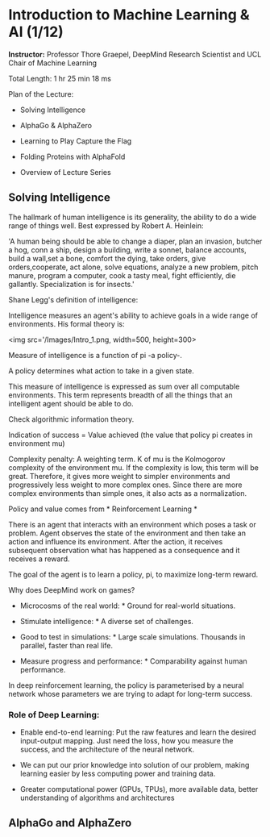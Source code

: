 # Introduction to Machine Learning & AI (1/12) #

**Instructor:** Professor Thore Graepel, DeepMind Research Scientist and UCL Chair of Machine Learning

Total Length: 1 hr 25 min 18 ms

Plan of the Lecture:

* Solving Intelligence

* AlphaGo & AlphaZero

* Learning to Play Capture the Flag

* Folding Proteins with AlphaFold

* Overview of Lecture Series

## Solving Intelligence ##

The hallmark of human intelligence is its generality, the ability to do a wide range of things well. Best expressed by Robert A. Heinlein:

'A human being should be able to change a diaper, plan an invasion, butcher a hog, conn a ship, design a building, write a sonnet, balance accounts, build a wall,set a bone, comfort the dying, take orders, give orders,cooperate, act alone, solve equations, analyze a new problem, pitch manure, program a computer, cook a tasty meal, fight efficiently, die gallantly. Specialization is for insects.'

Shane Legg's definition of intelligence:

Intelligence measures an agent's ability to achieve goals in a wide range of environments. His formal theory is:

<img src='/Images/Intro_1.png, width=500, height=300>

Measure of intelligence is a function of pi -a policy-. 

A policy determines what action to take in a given state.

This measure of intelligence is expressed as sum over all computable environments. This term represents breadth of all the things that an intelligent agent should be able to do.

Check algorithmic information theory.

Indication of success = Value achieved (the value that policy pi creates in environment mu)

Complexity penalty: A weighting term. K of mu is the Kolmogorov complexity of the environment mu. If the complexity is low, this term will be great. Therefore, it gives more weight to simpler environments and progressively less weight to more complex ones. Since there are more complex environments than simple ones, it also acts as a normalization.

Policy and value comes from * Reinforcement Learning *

There is an agent that interacts with an environment which poses a task or problem. Agent observes the state of the environment and then take an action and influence its environment. After the action, it receives subsequent observation what has happened as a consequence and it receives a reward. 

The goal of the agent is to learn a policy, pi, to maximize long-term reward.

Why does DeepMind work on games?

* Microcosms of the real world: * Ground for real-world situations.

* Stimulate intelligence: * A diverse set of challenges.

* Good to test in simulations: * Large scale simulations. Thousands in parallel, faster than real life.

* Measure progress and performance: * Comparability against human performance.

In deep reinforcement learning, the policy is parameterised by a neural network whose parameters we are trying to adapt for long-term success.

### Role of Deep Learning: ###

* Enable end-to-end learning: Put the raw features and learn the desired input-output mapping. Just need the loss, how you measure the success, and the architecture of the neural network. 

* We can put our prior knowledge into solution of our problem, making learning easier by less computing power and training data.

* Greater computational power (GPUs, TPUs), more available data, better understanding of algorithms and architectures

## AlphaGo and AlphaZero ##
